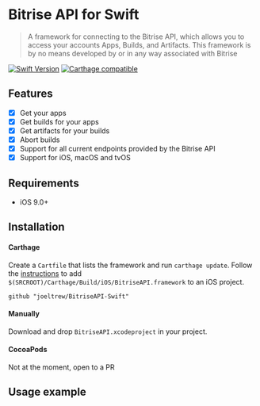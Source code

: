 # Bitrise API for Swift
> A framework for connecting to the Bitrise API, which allows you to access your accounts Apps, Builds, and Artifacts. 
> This framework is by no means developed by or in any way associated with Bitrise

[![Swift Version][swift-image]][swift-url]
[![Carthage compatible](https://img.shields.io/badge/Carthage-compatible-4BC51D.svg?style=flat)](https://github.com/Carthage/Carthage)


## Features

- [x] Get your apps
- [x] Get builds for your apps
- [x] Get artifacts for your builds
- [x] Abort builds
- [x] Support for all current endpoints provided by the Bitrise API
- [x] Support for iOS, macOS and tvOS 

## Requirements

- iOS 9.0+

## Installation

#### Carthage
Create a `Cartfile` that lists the framework and run `carthage update`. Follow the [instructions](https://github.com/Carthage/Carthage#if-youre-building-for-ios) to add `$(SRCROOT)/Carthage/Build/iOS/BitriseAPI.framework` to an iOS project.

```
github "joeltrew/BitriseAPI-Swift"
```
#### Manually
Download and drop ```BitriseAPI.xcodeproject``` in your project.  

#### CocoaPods
Not at the moment, open to a PR


## Usage example


[swift-image]:https://img.shields.io/badge/Swift-4.0-F16D39.svg?style=flat
[swift-url]: https://swift.org/